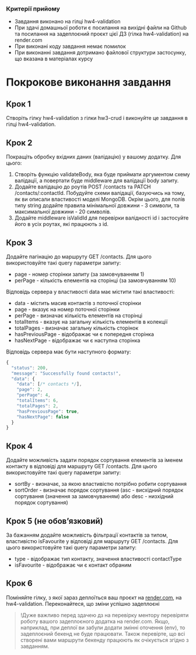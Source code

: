 ### Критерії прийому

- Завдання виконано на гілці hw4-validation
- При здачі домашньої роботи є посилання на вихідні файли на Github та посилання на задеплоєний проєкт цієї ДЗ (гілка hw4-validation) на render.com
- При виконані коду завдання немає помилок
- При виконанні завдання дотримано файлової структури застосунку, що вказана в матеріалах курсу

# Покрокове виконання завдання

## Крок 1

Створіть гілку hw4-validation з гілки hw3-crud і виконуйте це завдання в гілці hw4-validation.

## Крок 2

Покращіть обробку вхідних даних (валідацію) у вашому додатку. Для цього:

1. Створіть функцію validateBody, яка буде приймати аргументом схему валідації, а повертати буде middleware для валідації body запиту.
2. Додайте валідацію до роутів POST /contacts та PATCH /contacts/:contactId. Побудуйте схеми валідації, базуючись на тому, як ви описали властивості моделі MongoDB. Окрім цього, для полів типу string додайте правила мінімальної довжини - 3 символи, та максимальної довжини - 20 символів.
3. Додайте middleware isValidId для перевірки валідності id і застосуйте його в усіх роутах, які працюють з id.

## Крок 3

Додайте пагінацію до маршруту GET /contacts. Для цього використовуйте такі query параметри запиту:

- page - номер сторінки запиту (за замовчуванням 1)
- perPage - кількість елементів на сторінці (за замовчуванням 10)

Відповідь сервера у властивості data має містити такі властивості:

- data - містить масив контактів з поточної сторінки
- page - вказує на номер поточної сторінки
- perPage - визначає кількість елементів на сторінці
- totalItems - вказує на загальну кількість елементів в колекції
- totalPages - визначає загальну кількість сторінок
- hasPreviousPage - відображає чи є попередня сторінка
- hasNextPage - відображає чи є наступна сторінка

Відповідь сервера має бути наступного формату:

```javascript
{
  "status": 200,
  "message": "Successfully found contacts!",
  "data": {
    "data": [/* contacts */],
    "page": 2,
    "perPage": 4,
    "totalItems": 6,
    "totalPages": 2,
    "hasPreviousPage": true,
    "hasNextPage": false
  }
}
```

## Крок 4

Додайте можливість задати порядок сортування елементів за іменем контакту в відповіді для маршруту GET /contacts. Для цього використовуйте такі query параметри запиту:

- sortBy - визначає, за якою властивістю потрібно робити сортування
- sortOrder - визначає порядок сортування (asc - висхідний порядок сортування (значення за замовчуванням) або desc - низхідний порядок сортування)

## Крок 5 (не обов’язковий)

За бажанням додайте можливість фільтрації контактів за типом, властивістю isFavourite у відповіді для маршруту GET /contacts. Для цього використовуйте такі query параметри запиту:

- type - відображає тип контакту, значення властивості contactType
- isFavourite - відображає чи є контакт обраним

## Крок 6

Поміняйте гілку, з якої зараз деплоїться ваш проєкт на [render.com](https://render.com/), на hw4-validation. Переконайтеся, що зміни успішно задеплоєні

> !Дуже важливо перед здачею дз на перевірку ментору перевіряти роботу вашого задеплоєного додатка на render.com. Якщо, наприклад, при деплої ви забули додати змінні оточення (env), то задеплоєний бекенд не буде працювати. Також перевірте, що всі створені вами маршрути бекенду працюють як очікується згідно з завданням.
